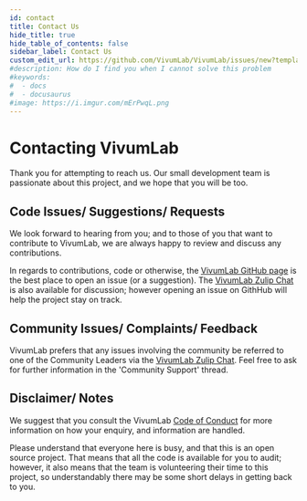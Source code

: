 ```yaml
---
id: contact
title: Contact Us
hide_title: true
hide_table_of_contents: false
sidebar_label: Contact Us
custom_edit_url: https://github.com/VivumLab/VivumLab/issues/new?template=documentation.md
#description: How do I find you when I cannot solve this problem
#keywords:
#  - docs
#  - docusaurus
#image: https://i.imgur.com/mErPwqL.png
---
```


# Contacting VivumLab

Thank you for attempting to reach us. Our small development team is passionate about this project, and we hope that you will be too.

## Code Issues/ Suggestions/ Requests
We look forward to hearing from you; and to those of you that want to contribute to VivumLab, we are always happy to review and discuss any contributions.

In regards to contributions, code or otherwise, the [VivumLab GitHub page](https://github.com/Vivumlab/VivumLab) is the best place to open an issue (or a suggestion). The [VivumLab Zulip Chat](https://vivumlab.zulipchat.com/) is also available for discussion; however opening an issue on GithHub will help the project stay on track.

## Community Issues/ Complaints/ Feedback
VivumLab prefers that any issues involving the community be referred to one of the Community Leaders via the [VivumLab Zulip Chat](https://vivumlab.zulipchat.com/). Feel free to ask for further information in the 'Community Support' thread.

## Disclaimer/ Notes

We suggest that you consult the VivumLab [Code of Conduct](Code-of-Conduct.md) for more information on how your enquiry, and information are handled.

Please understand that everyone here is busy, and that this is an open source project. That means that all the code is available for you to audit; however, it also means that the team is volunteering their time to this project, so understandably there may be some short delays in getting back to you.
